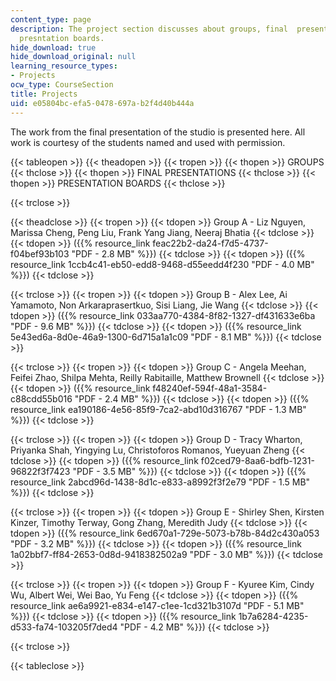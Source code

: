 ```yaml
---
content_type: page
description: The project section discusses about groups, final  presentations and
  presntation boards.
hide_download: true
hide_download_original: null
learning_resource_types:
- Projects
ocw_type: CourseSection
title: Projects
uid: e05804bc-efa5-0478-697a-b2f4d40b444a
---
```


The work from the final presentation of the studio is presented here. All work is courtesy of the students named and used with permission.

{{< tableopen >}}
{{< theadopen >}}
{{< tropen >}}
{{< thopen >}}
GROUPS
{{< thclose >}}
{{< thopen >}}
FINAL PRESENTATIONS
{{< thclose >}}
{{< thopen >}}
PRESENTATION BOARDS
{{< thclose >}}

{{< trclose >}}

{{< theadclose >}}
{{< tropen >}}
{{< tdopen >}}
Group A - Liz Nguyen, Marissa Cheng, Peng Liu, Frank Yang Jiang, Neeraj Bhatia
{{< tdclose >}}
{{< tdopen >}}
({{% resource_link feac22b2-da24-f7d5-4737-f04bef93b103 "PDF - 2.8 MB" %}})
{{< tdclose >}}
{{< tdopen >}}
({{% resource_link 1ccb4c41-eb50-edd8-9468-d55eedd4f230 "PDF - 4.0 MB" %}})
{{< tdclose >}}

{{< trclose >}}
{{< tropen >}}
{{< tdopen >}}
Group B - Alex Lee, Ai Yamamoto, Non Arkaraprasertkuo, Sisi Liang, Jie Wang
{{< tdclose >}}
{{< tdopen >}}
({{% resource_link 033aa770-4384-8f82-1327-df431633e6ba "PDF - 9.6 MB" %}})
{{< tdclose >}}
{{< tdopen >}}
({{% resource_link 5e43ed6a-8d0e-46a9-1300-6d715a1a1c09 "PDF - 8.1 MB" %}})
{{< tdclose >}}

{{< trclose >}}
{{< tropen >}}
{{< tdopen >}}
Group C - Angela Meehan, Feifei Zhao, Shilpa Mehta, Reilly Rabitaille, Matthew Brownell
{{< tdclose >}}
{{< tdopen >}}
({{% resource_link f48240ef-594f-48a1-3584-c88cdd55b016 "PDF - 2.4 MB" %}})
{{< tdclose >}}
{{< tdopen >}}
({{% resource_link ea190186-4e56-85f9-7ca2-abd10d316767 "PDF - 1.3 MB" %}})
{{< tdclose >}}

{{< trclose >}}
{{< tropen >}}
{{< tdopen >}}
Group D - Tracy Wharton, Priyanka Shah, Yingying Lu, Christoforos Romanos, Yueyuan Zheng
{{< tdclose >}}
{{< tdopen >}}
({{% resource_link f02ced79-8aa6-bdfb-1231-96822f3f7423 "PDF - 3.5 MB" %}})
{{< tdclose >}}
{{< tdopen >}}
({{% resource_link 2abcd96d-1438-8d1c-e833-a8992f3f2e79 "PDF - 1.5 MB" %}})
{{< tdclose >}}

{{< trclose >}}
{{< tropen >}}
{{< tdopen >}}
Group E - Shirley Shen, Kirsten Kinzer, Timothy Terway, Gong Zhang, Meredith Judy
{{< tdclose >}}
{{< tdopen >}}
({{% resource_link 6ed670a1-729e-5073-b78b-84d2c430a053 "PDF - 3.2 MB" %}})
{{< tdclose >}}
{{< tdopen >}}
({{% resource_link 1a02bbf7-ff84-2653-0d8d-9418382502a9 "PDF - 3.0 MB" %}})
{{< tdclose >}}

{{< trclose >}}
{{< tropen >}}
{{< tdopen >}}
Group F - Kyuree Kim, Cindy Wu, Albert Wei, Wei Bao, Yu Feng
{{< tdclose >}}
{{< tdopen >}}
({{% resource_link ae6a9921-e834-e147-c1ee-1cd321b3107d "PDF - 5.1 MB" %}})
{{< tdclose >}}
{{< tdopen >}}
({{% resource_link 1b7a6284-4235-d533-fa74-103205f7ded4 "PDF - 4.2 MB" %}})
{{< tdclose >}}

{{< trclose >}}

{{< tableclose >}}